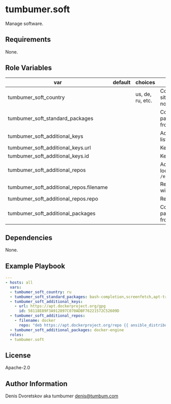 # tumbumer.soft

Manage software.

## Requirements

None.

## Role Variables

var | default | choices | description
---|---|---|---
tumbumer_soft_country | | us, de, ru, etc. | Country code for mirror site, if not set then nothing happens
tumbumer_soft_standard_packages | | | Comma separated package list for install from standart repos
tumbumer_soft_additional_keys | | | Additional repository key list
tumbumer_soft_additional_keys.url | | | Key url
tumbumer_soft_additional_keys.id | | | Key id
tumbumer_soft_additional_repos | | | Additional repositories list located at `/etc/apt/sources.list.d/`
tumbumer_soft_additional_repos.filename | | | Repository file name without ".list"
tumbumer_soft_additional_repos.repo | | | Repo line
tumbumer_soft_additional_packages | | | Comma separated package list for install from additional repos

## Dependencies

None.

## Example Playbook

```yaml
---
- hosts: all
  vars:
  - tumbumer_soft_country: ru
  - tumbumer_soft_standard_packages: bash-completion,screenfetch,apt-transport-https
  - tumbumer_soft_additional_keys:
    - url: https://apt.dockerproject.org/gpg
      id: 58118E89F3A912897C070ADBF76221572C52609D
  - tumbumer_soft_additional_repos:
    - filename: docker
      repo: "deb https://apt.dockerproject.org/repo {{ ansible_distribution | lower }}-{{ ansible_distribution_release }} main"
  - tumbumer_soft_additional_packages: docker-engine
  roles:
  - tumbumer.soft
```

## License

Apache-2.0

## Author Information

Denis Dvoretskov aka tumbumer <denis@tumbum.com>

